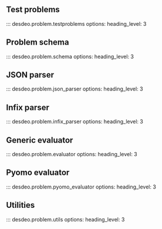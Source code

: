 ## Test problems
::: desdeo.problem.testproblems
    options:
        heading_level: 3

## Problem schema
::: desdeo.problem.schema
    options:
        heading_level: 3

## JSON parser
::: desdeo.problem.json_parser
    options:
        heading_level: 3

## Infix parser
::: desdeo.problem.infix_parser
    options:
        heading_level: 3

## Generic evaluator
::: desdeo.problem.evaluator
    options:
        heading_level: 3

## Pyomo evaluator
::: desdeo.problem.pyomo_evaluator
    options:
        heading_level: 3

## Utilities    
::: desdeo.problem.utils
    options:
        heading_level: 3